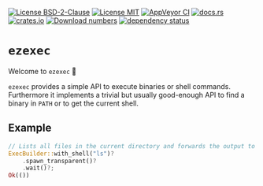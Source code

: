 [![License BSD-2-Clause](https://img.shields.io/badge/License-BSD--2--Clause-blue.svg)](https://opensource.org/licenses/BSD-2-Clause)
[![License MIT](https://img.shields.io/badge/License-MIT-blue.svg)](https://opensource.org/licenses/MIT)
[![AppVeyor CI](https://ci.appveyor.com/api/projects/status/github/KizzyCode/ezexec-rust?svg=true)](https://ci.appveyor.com/project/KizzyCode/ezexec-rust)
[![docs.rs](https://docs.rs/ezexec/badge.svg)](https://docs.rs/ezexec)
[![crates.io](https://img.shields.io/crates/v/ezexec.svg)](https://crates.io/crates/ezexec)
[![Download numbers](https://img.shields.io/crates/d/ezexec.svg)](https://crates.io/crates/ezexec)
[![dependency status](https://deps.rs/crate/ezexec/0.3.0/status.svg)](https://deps.rs/crate/ezexec/0.3.0)


# `ezexec`
Welcome to `ezexec` 🎉

`ezexec` provides a simple API to execute binaries or shell commands. Furthermore it implements a trivial but usually
good-enough API to find a binary in `PATH` or to get the current shell.


## Example
```rust
// Lists all files in the current directory and forwards the output to the parent's stdout
ExecBuilder::with_shell("ls")?
    .spawn_transparent()?
    .wait()?;
Ok(())
```
